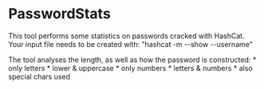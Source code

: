 # PasswordStats

This tool performs some statistics on passwords cracked with HashCat.
Your input file needs to be created with: "hashcat -m <your cracking option> <your hash file> --show --username"

The tool analyses the length, as well as how the password is constructed:
             * only letters
             * lower & uppercase
             * only numbers
             * letters & numbers
             * also special chars used
